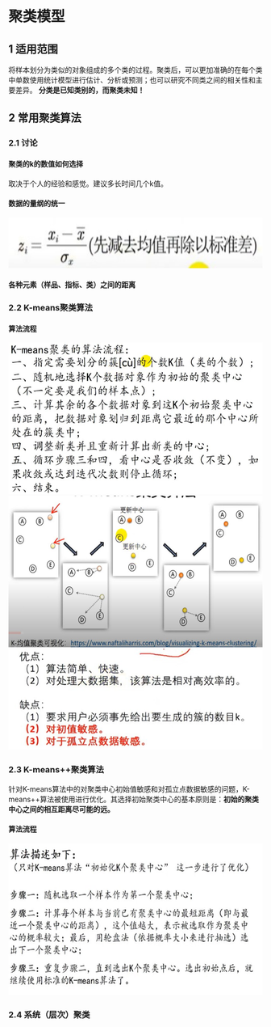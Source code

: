 # 聚类模型
## 1 适用范围
将样本划分为类似的对象组成的多个类的过程。聚类后，可以更加准确的在每个类中单数使用统计模型进行估计、分析或预测；也可以研究不同类之间的相关性和主要差异。
**分类是已知类别的，而聚类未知！**

## 2 常用聚类算法
### 2.1 讨论
#### 聚类的k的数值如何选择
取决于个人的经验和感觉。建议多长时间几个k值。<br>

#### 数据的量纲的统一
<img src="https://github.com/StrayerSQH/Learning/blob/main/%E6%95%B0%E5%AD%A6%E5%BB%BA%E6%A8%A1/3.%E8%81%9A%E7%B1%BB%E6%A8%A1%E5%9E%8B/%E5%9B%BE%E7%89%87/%E5%B1%8F%E5%B9%95%E6%88%AA%E5%9B%BE%202024-09-02%20090205.jpg" width="600" height="100" style="margin-right:10px;">

#### 各种元素（样品、指标、类）之间的距离

### 2.2 K-means聚类算法
#### 算法流程
<img src="https://github.com/StrayerSQH/Learning/blob/main/%E6%95%B0%E5%AD%A6%E5%BB%BA%E6%A8%A1/3.%E8%81%9A%E7%B1%BB%E6%A8%A1%E5%9E%8B/%E5%9B%BE%E7%89%87/%E5%B1%8F%E5%B9%95%E6%88%AA%E5%9B%BE%202024-09-02%20085000.jpg" width="600" height="300" style="margin-right:10px;">
<img src="https://github.com/StrayerSQH/Learning/blob/main/%E6%95%B0%E5%AD%A6%E5%BB%BA%E6%A8%A1/3.%E8%81%9A%E7%B1%BB%E6%A8%A1%E5%9E%8B/%E5%9B%BE%E7%89%87/%E5%B1%8F%E5%B9%95%E6%88%AA%E5%9B%BE%202024-09-02%20085105.jpg" width="600" height="300" style="margin-right:10px;">
<img src="https://github.com/StrayerSQH/Learning/blob/main/%E6%95%B0%E5%AD%A6%E5%BB%BA%E6%A8%A1/3.%E8%81%9A%E7%B1%BB%E6%A8%A1%E5%9E%8B/%E5%9B%BE%E7%89%87/%E5%B1%8F%E5%B9%95%E6%88%AA%E5%9B%BE%202024-09-02%20085250.jpg" width="600" height="200" style="margin-right:10px;">

### 2.3 K-means++聚类算法
针对K-means算法中的对聚类中心初始值敏感和对孤立点数据敏感的问题，K-means++算法被使用进行优化。其选择初始聚类中心的基本原则是：**初始的聚类中心之间的相互距离尽可能的远。**
#### 算法流程
<img src="https://github.com/StrayerSQH/Learning/blob/main/%E6%95%B0%E5%AD%A6%E5%BB%BA%E6%A8%A1/3.%E8%81%9A%E7%B1%BB%E6%A8%A1%E5%9E%8B/%E5%9B%BE%E7%89%87/%E5%B1%8F%E5%B9%95%E6%88%AA%E5%9B%BE%202024-09-02%20085454.jpg" width="600" height="300" style="margin-right:10px;">

### 2.4 系统（层次）聚类
